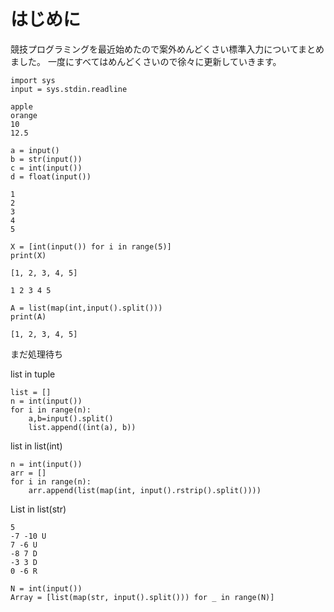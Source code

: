 # はじめに
競技プログラミングを最近始めたので案外めんどくさい標準入力についてまとめました。
一度にすべてはめんどくさいので徐々に更新していきます。



```:高速化
import sys
input = sys.stdin.readline
```

```:input
apple
orange
10
12.5
```

```
a = input()
b = str(input())
c = int(input())
d = float(input())
```


```
1
2
3
4
5
```

```
X = [int(input()) for i in range(5)]
print(X)
```
```
[1, 2, 3, 4, 5]
```

```:input
1 2 3 4 5
```


```
A = list(map(int,input().split()))
print(A)
```

```:output
[1, 2, 3, 4, 5]
```

まだ処理待ち

list in tuple
```
list = []
n = int(input())
for i in range(n):
    a,b=input().split()
    list.append((int(a), b))
```

list in list(int)

```
n = int(input())
arr = []
for i in range(n):
    arr.append(list(map(int, input().rstrip().split())))
```

List in list(str)

```
5
-7 -10 U
7 -6 U
-8 7 D
-3 3 D
0 -6 R
```

```
N = int(input()) 
Array = [list(map(str, input().split())) for _ in range(N)]
```
